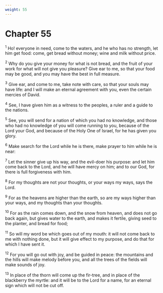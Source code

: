 ```yaml
---
weight: 55
---
```


# Chapter 55

<sup>1</sup> Ho! everyone in need, come to the waters, and he who has no strength, let him get food: come, get bread without money; wine and milk without price. 

<sup>2</sup> Why do you give your money for what is not bread, and the fruit of your work for what will not give you pleasure? Give ear to me, so that your food may be good, and you may have the best in full measure. 

<sup>3</sup> Give ear, and come to me, take note with care, so that your souls may have life: and I will make an eternal agreement with you, even the certain mercies of David. 

<sup>4</sup> See, I have given him as a witness to the peoples, a ruler and a guide to the nations. 

<sup>5</sup> See, you will send for a nation of which you had no knowledge, and those who had no knowledge of you will come running to you, because of the Lord your God, and because of the Holy One of Israel, for he has given you glory. 

<sup>6</sup> Make search for the Lord while he is there, make prayer to him while he is near: 

<sup>7</sup> Let the sinner give up his way, and the evil-doer his purpose: and let him come back to the Lord, and he will have mercy on him; and to our God, for there is full forgiveness with him. 

<sup>8</sup> For my thoughts are not your thoughts, or your ways my ways, says the Lord. 

<sup>9</sup> For as the heavens are higher than the earth, so are my ways higher than your ways, and my thoughts than your thoughts. 

<sup>10</sup> For as the rain comes down, and the snow from heaven, and does not go back again, but gives water to the earth, and makes it fertile, giving seed to the planter, and bread for food; 

<sup>11</sup> So will my word be which goes out of my mouth: it will not come back to me with nothing done, but it will give effect to my purpose, and do that for which I have sent it. 

<sup>12</sup> For you will go out with joy, and be guided in peace: the mountains and the hills will make melody before you, and all the trees of the fields will make sounds of joy. 

<sup>13</sup> In place of the thorn will come up the fir-tree, and in place of the blackberry the myrtle: and it will be to the Lord for a name, for an eternal sign which will not be cut off. 


